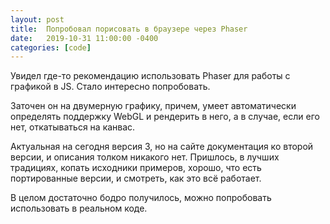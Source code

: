 ```yaml
---
layout: post
title:  Попробовал порисовать в браузере через Phaser
date:   2019-10-31 11:00:00 -0400
categories: [code]
---
```


Увидел где-то рекомендацию использовать Phaser для работы с графикой в JS. Стало интересно попробовать.

Заточен он на двумерную графику, причем, умеет автоматически определять поддержку WebGL и рендерить в него, а в случае, если его нет, откатываться на канвас.

Актуальная на сегодня версия 3, но на сайте документация ко второй версии, и описания толком никакого нет. Пришлось, в лучших традициях, копать исходники примеров, хорошо, что есть портированные версии, и смотреть, как это всё работает.

В целом достаточно бодро получилось, можно попробовать использовать в реальном коде.

<div id="stars"></div>

<script type="text/javascript" src="https://cdnjs.cloudflare.com/ajax/libs/phaser/3.19.0/phaser.min.js"></script>
<script type="text/javascript">
let width = 800;
let height = 600;

let centerX = width / 2;
let centerY = height / 2;

let delta = 5000;
let deltaZ = 2000;

let config = {
    type: Phaser.AUTO,
    parent: 'stars',
    width,
    height,
    scene: {
        create: create,
        update: update,
    }
};

var game = new Phaser.Game(config);
var stars = [];

function create () {
    graphics = this.add.graphics();

    for (let i = 0; i < 2000; ++i) {
        stars.push({
            coords: newDot(),
            rect: this.add.rectangle(0, 0, 4, 4, 0xffffff)});
    }
}

function newDot() {
    return {
        x: -delta / 2 + Math.random() * delta,
        y: -delta / 2 + Math.random() * delta,
        z: -deltaZ
    };
}

function translate(coords) {
    let temp = height / coords.z;

    return {
        x: coords.x * temp,
        y: coords.y * temp
    };
}

function update () {
    stars.forEach(v => {
        let coords = translate(v.coords);
        let x = centerX + coords.x;
        let y = centerY + coords.y;
        v.coords.z += 10;

        if (v.coords.z >= 0 || x < 0 || x > width || y < 0 || y > height) {
            v.coords = newDot();
            v.rect.setAlpha(0);
            return;
        }

        v.rect.setPosition(x, y);
        v.rect.setAlpha(0.01 + (deltaZ - Math.abs(v.coords.z)) / deltaZ);
    });
}
</script>
